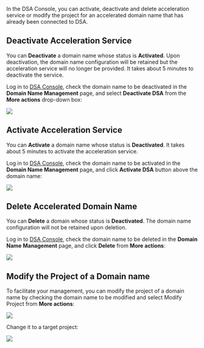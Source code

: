 In the DSA Console, you can activate, deactivate and delete acceleration service or modify the project for an accelerated domain name that has already been connected to DSA.

## Deactivate Acceleration Service
You can **Deactivate** a domain name whose status is **Activated**. Upon deactivation, the domain name configuration will be retained but the acceleration service will no longer be provided. It takes about 5 minutes to deactivate the service.

Log in to [DSA Console](https://console.qcloud.com/dsa), check the domain name to be deactivated in the **Domain Name Management** page, and select **Deactivate DSA** from the **More actions** drop-down box:

![](https://mc.qcloudimg.com/static/img/b7d3faafa72a014ba75d0eef84515bb8/1.png)

## Activate Acceleration Service
You can **Activate** a domain name whose status is **Deactivated**. It takes about 5 minutes to activate the acceleration service.

Log in to [DSA Console](https://console.qcloud.com/dsa), check the domain name to be activated in the **Domain Name Management** page, and click **Activate DSA** button above the domain name:

![](https://mc.qcloudimg.com/static/img/84cbacf3b1623cfa7d6e59096cf674af/2.png)

## Delete Accelerated Domain Name
You can **Delete** a domain whose status is **Deactivated**. The domain name configuration will not be retained upon deletion.

Log in to [DSA Console](https://console.qcloud.com/dsa), check the domain name to be deleted in the **Domain Name Management** page, and click **Delete** from **More actions**:

![](https://mc.qcloudimg.com/static/img/b192f14f3669fcb5c177582a82fbafb4/3.png)


## Modify the Project of a Domain name
To facilitate your management, you can modify the project of a domain name by checking the domain name to be modified and select Modify Project from **More actions**:

![](https://mc.qcloudimg.com/static/img/94df5d0bb07e0afd99f42abef1fb65fa/4.png)

Change it to a target project:

![](https://mc.qcloudimg.com/static/img/d121126ef08c0b2b88cffbdef50ba16a/5.png)

















